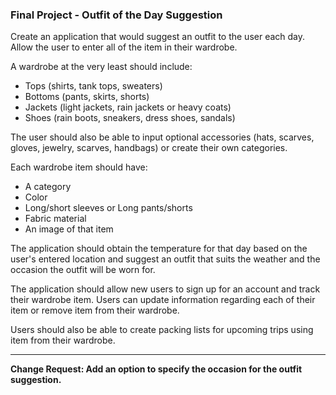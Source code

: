### Final Project - Outfit of the Day Suggestion

Create an application that would suggest an outfit to the user each day. Allow the user to enter all of the item in their wardrobe.

A wardrobe at the very least should include:

- Tops (shirts, tank tops, sweaters)
- Bottoms (pants, skirts, shorts)
- Jackets (light jackets, rain jackets or heavy coats)
- Shoes (rain boots, sneakers, dress shoes, sandals)

The user should also be able to input optional accessories (hats, scarves, gloves, jewelry, scarves, handbags) or create their own categories.

Each wardrobe item should have:

- A category
- Color
- Long/short sleeves or Long pants/shorts
- Fabric material
- An image of that item

The application should obtain the temperature for that day based on the user's entered location and suggest an outfit that suits the weather and the occasion the outfit will be worn for.

The application should allow new users to sign up for an account and track their wardrobe item. Users can update information regarding each of their item or remove item from their wardrobe.

Users should also be able to create packing lists for upcoming trips using item from their wardrobe.

--------------------------------
**Change Request: Add an option to specify the occasion for the outfit suggestion.**